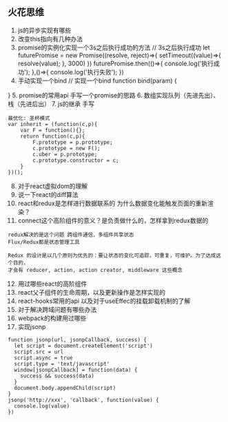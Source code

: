 ## 火花思维
1. js的异步实现有哪些
2. 改变this指向有几种办法
3. promise的实例化实现一个3s之后执行成功的方法
    // 3s之后执行成功
     let futurePromise = new Promise((resolve, reject)=>{
          setTimeout((value)=>{
              resolve(value);
          }, 3000)
      })
      futurePromise.then(()=>{
          console.log('执行成功');
      },()=>{
          console.log('执行失败');
      })
4. 手动实现一个bind
// 实现一个bind
function bind(param) {
    
}
5. promise的常用api 手写一个promise的思路
6. 数组实现队列（先进先出）、栈（先进后出）
7. js的继承 手写
```
最优化: 圣杯模式
var inherit = (function(c,p){
	var F = function(){};
	return function(c,p){
		F.prototype = p.prototype;
		c.prototype = new F();
		c.uber = p.prototype;
		c.prototype.constructor = c;
	}
})();

```
8. 对于react虚拟dom的理解
9. 说一下react的diff算法
10. react和redux是怎样进行数据联系的 为什么数据变化能触发页面的重新渲染？
11. connect这个高阶组件的意义？是负责做什么的，怎样拿到redux数据的
```
redux解决的是这个问题 跨组件通信，多组件共享状态
Flux/Redux都是状态管理工具

Redux 的设计是以几个原则为优先的：要让状态的变化可追踪，可重复，可维护。为了达成这个目的，
才会有 reducer, action, action creator, middleware 这些概念

```
12. 用过哪些react的高阶组件
13. react父子组件的生命周期，以及更新操作是怎样实现的
14. react-hooks常用的api 以及对于useEffec的挂载卸载机制的了解
15. 对于解决跨域问题有哪些办法
16. webpack的构建用过哪些
17. 实现jsonp
```
function jsonp(url, jsonpCallback, success) {
  let script = document.createElement('script')
  script.src = url
  script.async = true
  script.type = 'text/javascript'
  window[jsonpCallback] = function(data) {
    success && success(data)
  }
  document.body.appendChild(script)
}
jsonp('http://xxx', 'callback', function(value) {
  console.log(value)
})

```

